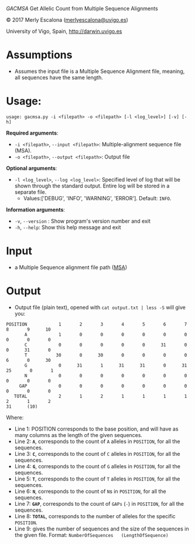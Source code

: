 
*GACMSA*
Get Allelic Count from Multiple Sequence Alignments

© 2017 Merly Escalona (<merlyescalona@uvigo.es>)

University of Vigo, Spain, http://darwin.uvigo.es

# Assumptions

- Assumes the input file is a Multiple Sequence Alignment file, meaning, all
sequences have the same length.

# Usage:
```
usage: gacmsa.py -i <filepath> -o <filepath> [-l <log_level>] [-v] [-h]
```

**Required arguments**:
- `-i <filepath>`, `--input <filepath>`: Multiple-alignment sequence file (MSA).
- `-o <filepath>`, `--output <filepath>`: Output file

**Optional arguments**:
- `-l <log_level>`, `--log <log_level>`: Specified level of log that will be shown through the standard output. Entire log will be stored in a separate file.
    - Values:['DEBUG', 'INFO', 'WARNING', 'ERROR']. Default: `INFO`.

**Information arguments**:
- `-v`, `--version`  : Show program's version number and exit
- `-h`, `--help`: Show this help message and exit

# Input

- a Multiple Sequence alignment file path ([MSA](https://en.wikipedia.org/wiki/Multiple_sequence_alignment))

# Output

- Output file (plain text), opened with `cat output.txt | less -S` will give you:

```
POSITION            1       2       3       4       5       6       7       8       9      10
       A            1       0       0       0       0       0       0       0       0       0
       C            0       0       0       0       0      31       0       0      31       0
       T           30       0      30       0       0       0       0       6       0      30
       G            0      31       1      31      31       0      31      25       0       1
       N            0       0       0       0       0       0       0       0       0       0
     GAP            0       0       0       0       0       0       0       0       0       0
   TOTAL            2       1       2       1       1       1       1       2       1       2
31      (10)
```


Where:

- Line 1: POSITION corresponds to the base position, and will have as many columns as the length of the given sequences.
- Line 2: **`A`**, corresponds to the count of `A` alleles in `POSITION`, for all the sequences.
- Line 3: **`C`**, corresponds to the count of `C` alleles in `POSITION`, for all the sequences.
- Line 4: **`G`**, corresponds to the count of `G` alleles in `POSITION`, for all the sequences.
- Line 5: **`T`**, corresponds to the count of `T` alleles in `POSITION`, for all the sequences.
- Line 6: **`N`**, corresponds to the count of `N`s in `POSITION`, for all the sequences.
- Line 7: **`GAP`**, corresponds to the count of `GAPs` (`-`) in `POSITION`, for all the sequences.
- Line 8: **`TOTAL`**, corresponds to the number of alleles for the specific `POSITION`.
- Line 9: gives the number of sequences and the size of the sequences in the given file. Format: `NumberOfSequences   (LengthOfSequence)`

